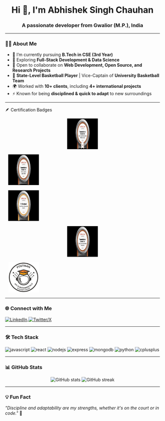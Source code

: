 <h1 align="center">Hi 👋, I'm Abhishek Singh Chauhan</h1>
<h3 align="center">A passionate developer from Gwalior (M.P.), India</h3>

---

### 👨‍💻 About Me
- 🔭 I’m currently pursuing **B.Tech in CSE (3rd Year)**  
- 🌱 Exploring **Full-Stack Development & Data Science**  
- 🤝 Open to collaborate on **Web Development, Open Source, and Research Projects**  
- 🏀 **State-Level Basketball Player** | Vice-Captain of **University Basketball Team**  
- 🌍 Worked with **10+ clients**, including **4+ international projects**  
- ⚡ Known for being **disciplined & quick to adapt** to new surroundings  


---

🪶 Certification Badges
<!--
Layout: 3 badges on the top row, 2 badges on the bottom row, all centered.
We use separate <p align="center"> tags for each row. Badges are sized 100x100.
-->

<!-- Top Row: 3 Badges -->

<p align="center">
<!-- Badge 1: Cloud Certification -->
<a href="https://cdn.jsdelivr.net/gh/devicons/devicon/icons/linkedin/linkedin-original.svg"
target="_blank"
style="display: inline-block; margin: 0 10px;">
<img src="/images/cloud1.jpeg" alt="Cloud Certification" height="100" width="100" />
</a>

<!-- Badge 2: AI Certification -->

<a href="https://catalog-education.oracle.com/pls/certview/sharebadge?id=3F09531412D248F6108598799EE62809FC6D091003781D5AC0E46EE7D876EF7F"
target="_blank"
style="display: inline-block; margin: 0 10px;">
<img src="/images/ai1.jpeg" alt="AI Certification" height="100" width="100" />
</a>

<!-- Badge 3: DevOps Certification -->

<a href="https://catalog-education.oracle.com/pls/certview/sharebadge?id=C22732BCFD5DC428A8727DD2A89FF82C5A7889FF82C5A7889FFDFE3D811D04774E9A2C88E96"
target="_blank"
style="display: inline-block; margin: 0 10px;">
<img src="/images/devops.jpg" alt="DevOps Certification" height="100" width="100" />
</a>

</p>

<!-- Bottom Row: 2 Badges -->

<p align="center">
<!-- Badge 4: Cloud Specialist Certification -->
<a href="https://cdn.jsdelivr.net/gh/devicons/devicon/icons/linkedin/linkedin-original.svg"
target="_blank"
style="display: inline-block; margin: 0 10px;">
<img src="/images/cloud.jpeg" alt="Cloud Specialist Certification" height="100" width="100" />
</a>

<!-- Badge 5: Postman API Certification -->

<a href="https://badgr.com/public/assertions/dgYgDuPnSxanKZEXPu2GtA"
target="_blank"
style="display: inline-block; margin: 0 10px;">
<img src="/images/postman.png" alt="Postman API Certification" height="100" width="100" />
</a>

</p>

---

<a herh="/images/coding.gif">

### 🌐 Connect with Me
<p align="left">
<a href="https://www.linkedin.com/in/abhishek-singh-chauhan-6a080627a/" target="blank">
  <img align="center" src="https://cdn.jsdelivr.net/gh/devicons/devicon/icons/linkedin/linkedin-original.svg" alt="LinkedIn" height="40" width="40" />
</a>
<a href="https://x.com/chabhichauhan" target="blank">
  <img align="center" src="https://img.icons8.com/ios-filled/50/1DA1F2/twitterx--v1.png" alt="Twitter/X" height="40" width="40" />
</a>
</p>

---

### 🛠️ Tech Stack
<p align="left"> 
  <img src="https://cdn.jsdelivr.net/gh/devicons/devicon/icons/javascript/javascript-original.svg" alt="javascript" width="40" height="40"/>
  <img src="https://cdn.jsdelivr.net/gh/devicons/devicon/icons/react/react-original.svg" alt="react" width="40" height="40"/>
  <img src="https://cdn.jsdelivr.net/gh/devicons/devicon/icons/nodejs/nodejs-original.svg" alt="nodejs" width="40" height="40"/>
  <img src="https://cdn.jsdelivr.net/gh/devicons/devicon/icons/express/express-original.svg" alt="express" width="40" height="40"/>
  <img src="https://cdn.jsdelivr.net/gh/devicons/devicon/icons/mongodb/mongodb-original.svg" alt="mongodb" width="40" height="40"/>
  <img src="https://cdn.jsdelivr.net/gh/devicons/devicon/icons/python/python-original.svg" alt="python" width="40" height="40"/>
  
  <img src="https://cdn.jsdelivr.net/gh/devicons/devicon/icons/cplusplus/cplusplus-original.svg" alt="cplusplus" width="40" height="40"/>
</p>

---

### 📊 GitHub Stats
<p align="center">
  <img src="https://github-readme-stats.vercel.app/api?username=Xabhi0811&show_icons=true&theme=tokyonight" alt="GitHub stats" />
  <img src="https://github-readme-streak-stats.herokuapp.com/?user=Xabhi0811&theme=tokyonight" alt="GitHub streak" />
</p>

---

### 💡 Fun Fact
_"Discipline and adaptability are my strengths, whether it's on the court or in code."_ 🚀  





